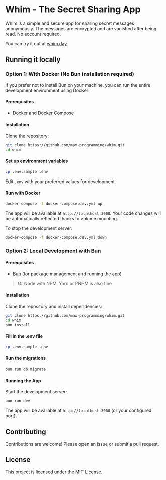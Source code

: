 # Whim - The Secret Sharing App

Whim is a simple and secure app for sharing secret messages anonymously. The messages are encrypted and are vanished after being read. No account required.

You can try it out at [whim.day](https://whim.day)

## Running it locally

### Option 1: With Docker (No Bun installation required)

If you prefer not to install Bun on your machine, you can run the entire development environment using Docker:

#### Prerequisites
- [Docker](https://docs.docker.com/get-docker/) and [Docker Compose](https://docs.docker.com/compose/install/)

#### Installation

Clone the repository:

```bash
git clone https://github.com/max-programming/whim.git
cd whim
```

#### Set up environment variables

```bash
cp .env.sample .env
```

Edit `.env` with your preferred values for development.

#### Run with Docker

```bash
docker-compose -f docker-compose.dev.yml up
```

The app will be available at `http://localhost:3000`. Your code changes will be automatically reflected thanks to volume mounting.

To stop the development server:

```bash
docker-compose -f docker-compose.dev.yml down
```

### Option 2: Local Development with Bun

#### Prerequisites

- [Bun](https://bun.sh/) (for package management and running the app)
> Or Node with NPM, Yarn or PNPM is also fine

#### Installation

Clone the repository and install dependencies:

```bash
git clone https://github.com/max-programming/whim.git
cd whim
bun install
```

#### Fill in the .env file

```bash
cp .env.sample .env
```

#### Run the migrations

```bash
bun run db:migrate
```

#### Running the App

Start the development server:

```bash
bun run dev
```

The app will be available at `http://localhost:3000` (or your configured port).

## Contributing

Contributions are welcome! Please open an issue or submit a pull request.

## License

This project is licensed under the MIT License.

